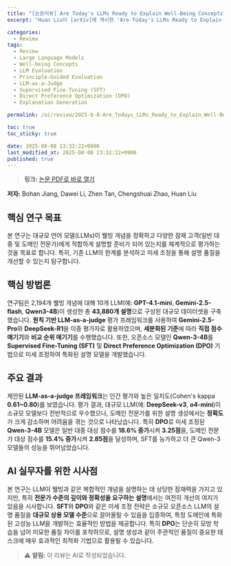 ```yaml
---
title: "[논문리뷰] Are Today's LLMs Ready to Explain Well-Being Concepts?"
excerpt: "Huan Liu이 [arXiv]에 게시한 'Are Today's LLMs Ready to Explain Well-Being Concepts?' 논문에 대한 자세한 리뷰입니다."

categories:
  - Review
tags:
  - Review
  - Large Language Models
  - Well-being Concepts
  - LLM Evaluation
  - Principle-Guided Evaluation
  - LLM-as-a-Judge
  - Supervised Fine-Tuning (SFT)
  - Direct Preference Optimization (DPO)
  - Explanation Generation

permalink: /ai/review/2025-8-8-Are_Todays_LLMs_Ready_to_Explain_Well-Being_Concepts/

toc: true
toc_sticky: true

date: 2025-08-08 13:32:22+0900
last_modified_at: 2025-08-08 13:32:22+0900
published: true
---
```

> **링크:** [논문 PDF로 바로 열기](https://arxiv.org/abs/2508.03990)

**저자:** Bohan Jiang, Dawei Li, Zhen Tan, Chengshuai Zhao, Huan Liu



## 핵심 연구 목표
본 연구는 대규모 언어 모델(LLMs)이 웰빙 개념을 정확하고 다양한 잠재 고객(일반 대중 및 도메인 전문가)에게 적합하게 설명할 준비가 되어 있는지를 체계적으로 평가하는 것을 목표로 합니다. 특히, 기존 LLM의 한계를 분석하고 미세 조정을 통해 설명 품질을 개선할 수 있는지 탐구합니다.

## 핵심 방법론
연구팀은 2,194개 웰빙 개념에 대해 10개 LLM(예: **GPT-4.1-mini**, **Gemini-2.5-flash**, **Qwen3-4B**)이 생성한 총 **43,880개 설명**으로 구성된 대규모 데이터셋을 구축했습니다. **원칙 기반 LLM-as-a-judge** 평가 프레임워크를 사용하여 **Gemini-2.5-Pro**와 **DeepSeek-R1**을 이중 평가자로 활용하였으며, **세분화된 기준**에 따라 **직접 점수 매기기**와 **비교 순위 매기기**를 수행했습니다. 또한, 오픈소스 모델인 **Qwen-3-4B**를 **Supervised Fine-Tuning (SFT)** 및 **Direct Preference Optimization (DPO)** 기법으로 미세 조정하여 특화된 설명 모델을 개발했습니다.

## 주요 결과
제안된 **LLM-as-a-judge 프레임워크**는 인간 평가와 높은 일치도(Cohen's kappa **0.61~0.80**)를 보였습니다. 평가 결과, 대규모 LLM(예: **DeepSeek-v3**, **o4-mini**)이 소규모 모델보다 전반적으로 우수했으나, 도메인 전문가를 위한 설명 생성에서는 **정확도**가 크게 감소하며 어려움을 겪는 것으로 나타났습니다. 특히 **DPO**로 미세 조정된 **Qwen-3-4B** 모델은 일반 대중 대상 점수를 **18.6% 증가**시켜 **3.25점**을, 도메인 전문가 대상 점수를 **15.4% 증가**시켜 **2.85점**을 달성하며, SFT를 능가하고 더 큰 Qwen-3 모델들의 성능을 뛰어넘었습니다.

## AI 실무자를 위한 시사점
본 연구는 LLM이 웰빙과 같은 복합적인 개념을 설명하는 데 상당한 잠재력을 가지고 있지만, 특히 **전문가 수준의 깊이와 정확성을 요구하는 설명**에서는 여전히 개선의 여지가 있음을 시사합니다. **SFT**와 **DPO**와 같은 미세 조정 전략은 소규모 오픈소스 LLM의 설명 품질을 **대규모 상용 모델 수준**으로 끌어올릴 수 있음을 입증하여, 특정 도메인에 특화된 고성능 LLM을 개발하는 효율적인 방법을 제공합니다. 특히 **DPO**는 단순히 모방 학습을 넘어 미묘한 품질 차이를 포착하므로, 설명 생성과 같이 주관적인 품질이 중요한 태스크에 매우 효과적인 최적화 기법으로 활용될 수 있습니다.

> ⚠️ **알림:** 이 리뷰는 AI로 작성되었습니다.